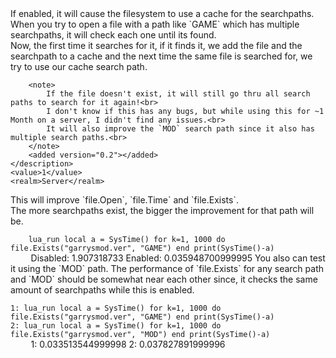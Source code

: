 <function name="holylib_filesystem_searchcache" parent="" type="libraryfield">
    <description>
        If enabled, it will cause the filesystem to use a cache for the searchpaths.<br>
		When you try to open a file with a path like `GAME` which has multiple searchpaths, it will check each one until its found.<br>
		Now, the first time it searches for it, if it finds it, we add the file and the searchpath to a cache and the next time the same file is searched for, we try to use our cache search path.

		<note>
			If the file doesn't exist, it will still go thru all search paths to search for it again!<br>
			I don't know if this has any bugs, but while using this for ~1 Month on a server, I didn't find any issues.<br>
			It will also improve the `MOD` search path since it also has multiple search paths.<br>
		</note>
		<added version="0.2"></added>
    </description>
    <value>1</value>
    <realm>Server</realm>
</function>

<example>
	<description>
		This will improve `file.Open`, `file.Time` and `file.Exists`.<br>
		The more searchpaths exist, the bigger the improvement for that path will be.<br>
	</description>
	<code>
	lua_run local a = SysTime() for k=1, 1000 do file.Exists("garrysmod.ver", "GAME") end print(SysTime()-a)
	</code>
	<output>
Disabled: 1.907318733
Enabled: 0.035948700999995
	</output>
</example>
		
<example>
	<description>
		You also can test it using the `MOD` path. The performance of `file.Exists` for any search path and `MOD` should be somewhat near each other since,
		it checks the same amount of searchpaths while this is enabled.<br>
	</description>
	<code>
1: lua_run local a = SysTime() for k=1, 1000 do file.Exists("garrysmod.ver", "GAME") end print(SysTime()-a)
2: lua_run local a = SysTime() for k=1, 1000 do file.Exists("garrysmod.ver", "MOD") end print(SysTime()-a)
	</code>
	<output>
1: 0.033513544999998
2: 0.037827891999996
	</output>
</example>